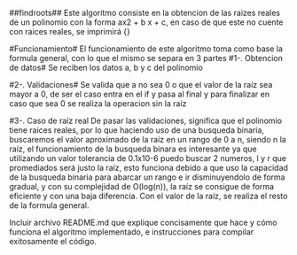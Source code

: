 ##findroots##
Este algoritmo consiste en la obtencion de las raizes reales de un polinomio con la forma ax2 + b x + c, en caso de que este no cuente con 
raices reales, se imprimirá {}

#Funcionamiento#
El funcionamiento de este algoritmo toma como base la formula general, con lo que el mismo se separa en 3 partes
#1-. Obtencion de datos#
Se reciben los datos a, b y c del polinomio 

#2-. Validaciones#
Se valida que a no sea 0 o que el valor de la raíz sea mayor a 0, de ser el caso entra en el if y pasa al final y para finalizar en caso 
que sea 0 se realiza la operacion sin la raíz

#3-. Caso de raíz real
De pasar las validaciones, significa que el polinomio tiene raices reales, por lo que haciendo uso de una busqueda binaria, buscaremos el valor 
aproximado de la raiz en un rango de 0 a n, siendo n la raíz, el funcionamiento de la busqueda binara es interesante ya que utilizando un valor tolerancia de 0.1x10-6 
puedo buscar 2 numeros, l y r que promediados será justo la raíz, esto funciona debido a que uso la capacidad de la busqueda binaria para abarcar un rango e ir disminuyendolo
de forma gradual, y con su complejidad de O(log(n)), la raíz se consigue de forma eficiente y con una baja diferencia. Con el valor de la raíz, se realiza el resto de la 
formula general.


Incluir archivo README.md que explique concisamente que hace y cómo funciona el algoritmo implementado, e instrucciones para compilar exitosamente el código.

